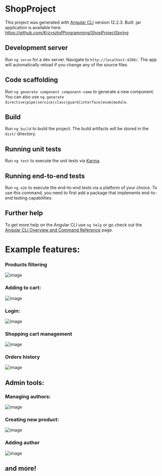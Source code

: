 # ShopProject

This project was generated with [Angular CLI](https://github.com/angular/angular-cli) version 12.2.3.
Built .jar application is available here: https://github.com/KrzysztofProgramming/ShopProjectSpring

## Development server

Run `ng serve` for a dev server. Navigate to `http://localhost:4200/`. The app will automatically reload if you change any of the source files.

## Code scaffolding

Run `ng generate component component-name` to generate a new component. You can also use `ng generate directive|pipe|service|class|guard|interface|enum|module`.

## Build

Run `ng build` to build the project. The build artifacts will be stored in the `dist/` directory.

## Running unit tests

Run `ng test` to execute the unit tests via [Karma](https://karma-runner.github.io).

## Running end-to-end tests

Run `ng e2e` to execute the end-to-end tests via a platform of your choice. To use this command, you need to first add a package that implements end-to-end testing capabilities.

## Further help

To get more help on the Angular CLI use `ng help` or go check out the [Angular CLI Overview and Command Reference](https://angular.io/cli) page.

# Example features:

### Products filtering
![image](https://user-images.githubusercontent.com/61599048/162832981-865909b3-7070-40c8-8715-9c460ee87c92.png)
### Adding to cart:
![image](https://user-images.githubusercontent.com/61599048/162833232-1a9117e9-5111-49f3-8514-c303bb74c706.png)
### Login:
![image](https://user-images.githubusercontent.com/61599048/162833502-02473a1d-a02f-49cb-98be-1740f85be15d.png)
### Shopping cart management
![image](https://user-images.githubusercontent.com/61599048/162833849-794be254-dd74-4330-9a9b-0d249074060a.png)
### Orders history
![image](https://user-images.githubusercontent.com/61599048/162834303-1871ed41-43c7-4139-9d8e-773177195022.png)
## Admin tools:
### Managing authors:
![image](https://user-images.githubusercontent.com/61599048/162834039-290008fd-694e-48ea-8c4f-786b5c0c2a89.png)
### Creating new product:
![image](https://user-images.githubusercontent.com/61599048/162834399-abdda200-b9e2-4938-93da-997a5473e6b9.png)
### Adding author
![image](https://user-images.githubusercontent.com/61599048/162834472-225e8d7c-aaa8-4578-b50e-2bddf1e7d1e5.png)
## and more!
